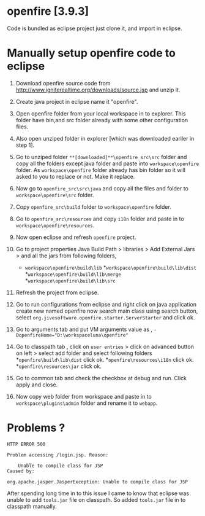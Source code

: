 # openfire [3.9.3]

Code is bundled as eclipse project just clone it, and import in eclipse.

# Manually setup openfire code to eclipse

1. Download openfire source code from http://www.igniterealtime.org/downloads/source.jsp and unzip it.
2. Create java project in eclipse name it "openfire".
3. Open openfire folder from your local workspace in to explorer. This folder have bin,and src folder already with some other configuration files.
4. Also open unziped folder in explorer [which was downloaded eariler in step 1].
5. Go to unziped folder ```**[downloaded]**\openfire_src\src``` folder and copy all the folders except java folder and paste into ```workspace\openfire``` folder. As ```workspace\openfire``` folder already has bin folder so it will asked to you to replace or not. Make it replace.
6. Now go to ```openfire_src\src\java``` and copy all the files and folder to ```workspace\openfire\src``` folder.
7. Copy ```openfire_src\build``` folder to ```workspace\openfire``` folder.
8. Go to ```openfire_src\resources``` and copy ```i18n``` folder and paste in to ```workspace\openfire\resources```.
9. Now open eclipse and refresh ```openfire``` project.
10. Go to project properties Java Build Path > libraries > Add External Jars > and all the jars from following folders,

    * ```workspace\openfire\build\lib```
    *```workspace\openfire\build\lib\dist```
    *```workspace\openfire\build\lib\merge```
    *```workspace\openfire\build\lib\src```
11. Refresh the project from eclipse.
12. Go to run configurations from eclipse and right click on java application create new named openfire now search main class using search button, select ```org.jivesoftware.openfire.starter.ServerStarter``` and click ok.
13. Go to arguments tab and put VM arguments value as , ```-DopenfireHome="D:\workspaceluna\openfire"```
14. Go to classpath tab , click on ```user entries``` > click on advanced button on left > select add folder and select following folders
    *```openfire\build\lib\dist``` click ok.
    *```openfire\resources\i18n``` click ok.
    *```openfire\resources\jar``` click ok.
15. Go to common tab and check the checkbox at debug and run. Click apply and close.
16. Now copy web folder from workspace and paste in to ```workspace\plugins\admin``` folder and rename it to ```webapp```.


# Problems ?
```
HTTP ERROR 500

Problem accessing /login.jsp. Reason:

    Unable to compile class for JSP
Caused by:

org.apache.jasper.JasperException: Unable to compile class for JSP
```

After spending long time in to this issue I came to know that eclipse was unable to add ```tools.jar``` file on classpath. So added ```tools.jar``` file in to classpath manually.





